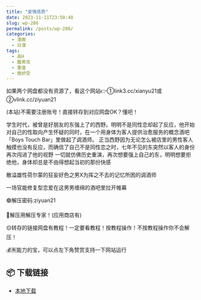 ```yaml
---
title: "爱情感质"
date: 2023-11-11T23:50:48
slug: wp-286
permalink: /posts/wp-286/
categories:
  - 漫画
  - 日漫
tags:
  - 高H
  - 腹黑攻
  - 重逢
  - 傲娇受
---
```


如果两个网盘都没有资源了，看这个网站👉①link3.cc/xianyu21或②vlink.cc/ziyuan21

(本站)不需要注册账号！直接转存到对应网盘OK？懂吧！

学生时代，被曾是好朋友的东强上了的西野。明明不是同性恋却起了反应，他开始对自己的性取向产生怀疑的同时，在一个用身体为客人提供治愈服务的概念酒吧「Boys Touch Bar」里做起了调酒师。 正当西野因为无论怎么被店里的男性客人触摸也没有反应，而确信了自己不是同性恋之时，七年不见的东突然以客人的身份再次闯进了他的视野 一切就仿佛历史重演，再次想要强上自己的东，明明想要拒绝他，身体却总是不由得想起当初的那份快感

散溢雄性荷尔蒙的狂妄好色之男X为挥之不去的记忆所困的调酒师

一场官能修复型恋爱在这男男缠绵的酒吧里拉开帷幕

🟢解压密码:ziyuan21

🔵解压用解压专家！(应用商店有)

🟡转存的链接网盘有教程！一定要看教程！按教程操作！不按教程操作你不会解压！

💰🈶能力的宝，可以点左下角赞赏支持一下网站运行

## 📦 下载链接
- [本地下载](https://blziyuan21.com/pay-download/286?key=07baf2be73&down_id=0)

